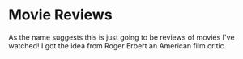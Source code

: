 # Movie Reviews
As the name suggests this is just going to be reviews of movies I've watched! I got the idea from Roger Erbert an American film critic.
